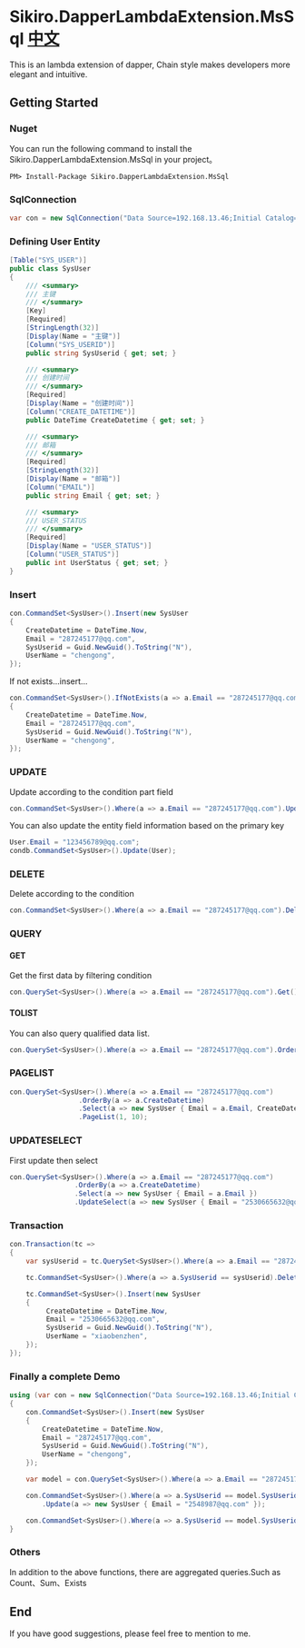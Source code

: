 # Sikiro.DapperLambdaExtension.MsSql                [中文](https://github.com/SkyChenSky/Sikiro.DapperLambdaExtension.MsSql/blob/master/README.zh-cn.md)
This is an lambda extension of dapper, Chain style makes developers more elegant and intuitive.

## Getting Started

### Nuget

You can run the following command to install the Sikiro.DapperLambdaExtension.MsSql in your project。

```
PM> Install-Package Sikiro.DapperLambdaExtension.MsSql
```

### SqlConnection

```c#
var con = new SqlConnection("Data Source=192.168.13.46;Initial Catalog=SkyChen;Persist Security Info=True;User ID=sa;Password=123456789");
```

### Defining User Entity
```c#
[Table("SYS_USER")]
public class SysUser
{
    /// <summary>
    /// 主键
    /// </summary>    
    [Key]
    [Required]
    [StringLength(32)]
    [Display(Name = "主键")]
    [Column("SYS_USERID")]
    public string SysUserid { get; set; }

    /// <summary>
    /// 创建时间
    /// </summary>    
    [Required]
    [Display(Name = "创建时间")]
    [Column("CREATE_DATETIME")]
    public DateTime CreateDatetime { get; set; }

    /// <summary>
    /// 邮箱
    /// </summary>    
    [Required]
    [StringLength(32)]
    [Display(Name = "邮箱")]
    [Column("EMAIL")]
    public string Email { get; set; }

    /// <summary>
    /// USER_STATUS
    /// </summary>    
    [Required]
    [Display(Name = "USER_STATUS")]
    [Column("USER_STATUS")]
    public int UserStatus { get; set; }
}
```

### Insert
```c#
con.CommandSet<SysUser>().Insert(new SysUser
{
    CreateDatetime = DateTime.Now,
    Email = "287245177@qq.com",
    SysUserid = Guid.NewGuid().ToString("N"),
    UserName = "chengong",
});
```
If not exists...insert...
```c#
con.CommandSet<SysUser>().IfNotExists(a => a.Email == "287245177@qq.com").Insert(new SysUser
{
    CreateDatetime = DateTime.Now,
    Email = "287245177@qq.com",
    SysUserid = Guid.NewGuid().ToString("N"),
    UserName = "chengong",
});
```

### UPDATE
Update according to the condition part field
```c#
con.CommandSet<SysUser>().Where(a => a.Email == "287245177@qq.com").Update(a => new SysUser { Email = "123456789@qq.com" });
```

You can also update the entity field information based on the primary key 
```c#
User.Email = "123456789@qq.com";
condb.CommandSet<SysUser>().Update(User);
```

### DELETE
Delete according to the condition

```c#
con.CommandSet<SysUser>().Where(a => a.Email == "287245177@qq.com").Delete()
```

### QUERY

#### GET
Get the first data by filtering condition

```c#
con.QuerySet<SysUser>().Where(a => a.Email == "287245177@qq.com").Get()
```
#### TOLIST
You can also query qualified data list.
```c#
con.QuerySet<SysUser>().Where(a => a.Email == "287245177@qq.com").OrderBy(b => b.Email).Top(10).Select(a => a.Email).ToList();
```
### PAGELIST
```c#
con.QuerySet<SysUser>().Where(a => a.Email == "287245177@qq.com")
                 .OrderBy(a => a.CreateDatetime)
                 .Select(a => new SysUser { Email = a.Email, CreateDatetime = a.CreateDatetime, SysUserid = a.SysUserid })
                 .PageList(1, 10);
```
### UPDATESELECT
First update then select
```c#
con.QuerySet<SysUser>().Where(a => a.Email == "287245177@qq.com")
                .OrderBy(a => a.CreateDatetime)
                .Select(a => new SysUser { Email = a.Email })
                .UpdateSelect(a => new SysUser { Email = "2530665632@qq.com" });
```

### Transaction

```c#
con.Transaction(tc =>
{
    var sysUserid = tc.QuerySet<SysUser>().Where(a => a.Email == "287245177@qq.com").Select(a => a.SysUserid).Get();

    tc.CommandSet<SysUser>().Where(a => a.SysUserid == sysUserid).Delete();

    tc.CommandSet<SysUser>().Insert(new SysUser
    {
         CreateDatetime = DateTime.Now,
         Email = "2530665632@qq.com",
         SysUserid = Guid.NewGuid().ToString("N"),
         UserName = "xiaobenzhen",
    });
});
```

### Finally a complete Demo

```c#
using (var con = new SqlConnection("Data Source=192.168.13.46;Initial Catalog=SkyChen;Persist Security Info=True;User ID=sa;Password=123456789"))
{
    con.CommandSet<SysUser>().Insert(new SysUser
    {
        CreateDatetime = DateTime.Now,
        Email = "287245177@qq.com",
        SysUserid = Guid.NewGuid().ToString("N"),
        UserName = "chengong",
    });

    var model = con.QuerySet<SysUser>().Where(a => a.Email == "287245177@qq.com").Get();

    con.CommandSet<SysUser>().Where(a => a.SysUserid == model.SysUserid)
        .Update(a => new SysUser { Email = "2548987@qq.com" });

    con.CommandSet<SysUser>().Where(a => a.SysUserid == model.SysUserid).Delete();
}
```

### Others
In addition to the above functions, there are aggregated queries.Such as Count、Sum、Exists

## End
If you have good suggestions, please feel free to mention to me.


